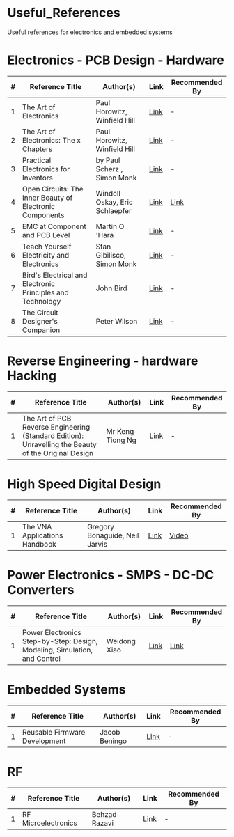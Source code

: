 # Useful_References
Useful references for electronics and embedded systems

# Electronics - PCB Design - Hardware
| # | Reference Title | Author(s) | Link | Recommended By |
| - | --------------- | --------- | ---- | -------------- |
| 1 | The Art of Electronics | Paul Horowitz, Winfield Hill | [Link](https://www.amazon.com/Art-Electronics-Paul-Horowitz/dp/0521809266) | - |
| 2 | The Art of Electronics: The x Chapters | Paul Horowitz, Winfield Hill | [Link](https://www.amazon.com/Art-Electronics-x-Chapters/dp/1108499945) | - |
| 3 | Practical Electronics for Inventors | by Paul Scherz , Simon Monk | [Link](https://www.amazon.com/Practical-Electronics-Inventors-Fourth-Scherz/dp/1259587541) | - |
| 4 | Open Circuits: The Inner Beauty of Electronic Components | Windell Oskay, Eric Schlaepfer | [Link](https://www.amazon.com/Open-Circuits-Beauty-Electronic-Components/dp/1718502346) | [Link](https://opencircuitsbook.com/) |
| 5 | EMC at Component and PCB Level | Martin O 'Hara | [Link](https://www.elsevier.com/books/emc-at-component-and-pcb-level/o-hara/978-0-7506-3355-0) | - |
| 6 | Teach Yourself Electricity and Electronics | Stan Gibilisco, Simon Monk | [Link](https://www.amazon.com/Teach-Yourself-Electricity-Electronics-Sixth/dp/1259585530) | - |
| 7 | Bird's Electrical and Electronic Principles and Technology | John Bird | [Link](https://www.amazon.com/Birds-Electrical-Electronic-Principles-Technology-ebook/dp/B0933L77ZD) | - |
| 8 | The Circuit Designer's Companion | Peter Wilson | [Link](https://www.amazon.com/Circuit-Designers-Companion-Peter-Wilson/dp/0080971385) | - |

# Reverse Engineering - hardware Hacking
| # | Reference Title | Author(s) | Link | Recommended By |
| - | --------------- | --------- | ---- | -------------- |
| 1 | The Art of PCB Reverse Engineering (Standard Edition): Unravelling the Beauty of the Original Design | Mr Keng Tiong Ng | [Link](https://www.amazon.com/gp/product/151880053X/) | - |

# High Speed Digital Design
| # | Reference Title | Author(s) | Link | Recommended By |
| - | --------------- | --------- | ---- | -------------- |
| 1 | The VNA Applications Handbook  | Gregory Bonaguide, Neil Jarvis  | [Link](https://books.google.com.eg/books?id=_VyzDwAAQBAJ&lpg=PA152&dq=The%20VNA%20Applications%20Handbook&pg=PP1#v=onepage&q=The%20VNA%20Applications%20Handbook&f=false) | [Video](https://www.youtube.com/watch?v=G4eLcTC4Ako) |

# Power Electronics - SMPS - DC-DC Converters
| # | Reference Title | Author(s) | Link | Recommended By |
| - | --------------- | --------- | ---- | -------------- |
| 1 | Power Electronics Step-by-Step: Design, Modeling, Simulation, and Control | Weidong Xiao | [Link](https://books.google.com.eg/books?id=b00TEAAAQBAJ) | [Link](https://www.youtube.com/watch?v=k9tx88upmdU) |

# Embedded Systems
| # | Reference Title | Author(s) | Link | Recommended By |
| - | --------------- | --------- | ---- | -------------- |
| 1 | Reusable Firmware Development | Jacob Beningo | [Link](https://www.amazon.com/Reusable-Firmware-Development-Practical-Approach/dp/1484232968) | - |

# RF
| # | Reference Title | Author(s) | Link | Recommended By |
| - | --------------- | --------- | ---- | -------------- |
| 1 | RF Microelectronics | Behzad Razavi  | [Link](https://www.amazon.com/Microelectronics-Communications-Engineering-Technologies-Rappaport/dp/0137134738) | - |
